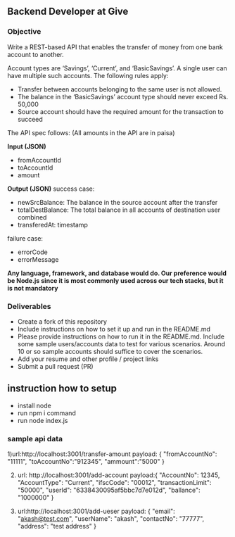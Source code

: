 ## Backend Developer at Give

### Objective
Write a REST-based API that enables the transfer of money from one bank account to another.

Account types are ‘Savings’, ‘Current’, and ‘BasicSavings’. A single user can have multiple such accounts. The following rules apply:
* Transfer between accounts belonging to the same user is not allowed.
* The balance in the ‘BasicSavings’ account type should never exceed Rs. 50,000
* Source account should have the required amount for the transaction to succeed

The API spec follows: (All amounts in the API are in paisa)

**Input (JSON)**
* fromAccountId
* toAccountId
* amount

**Output (JSON)**
success case:
* newSrcBalance: The balance in the source account after the transfer
* totalDestBalance: The total balance in all accounts of destination user combined
* transferedAt: timestamp

failure case:
* errorCode
* errorMessage

**Any language, framework, and database would do. Our preference would be Node.js since it is most commonly used across our tech stacks, but it is not mandatory**

### Deliverables
- Create a fork of this repository
- Include instructions on how to set it up and run in the README.md
- Please provide instructions on how to run it in the README.md. Include some sample users/accounts data to test for various scenarios. Around 10 or so sample accounts should suffice to cover the scenarios.
- Add your resume and other profile / project links
- Submit a pull request (PR)

## instruction how to setup
- install node
- run npm i command
- run node index.js

### sample api data
1)url:http://localhost:3001/transfer-amount
payload: {
    "fromAccountNo": "11111", "toAccountNo":"912345", "ammount":"5000"
}

2) url: http://localhost:3001/add-account
payload:{
        "AccountNo": 12345,
        "AccountType": "Current",
        "ifscCode": "00012",
        "transactionLimit": "50000",
        "userId": "6338430095af5bbc7d7e012d",
        "ballance": "1000000"
    }

3) url:http://localhost:3001/add-ueser
payload: {
    "email": "akash@test.com",
    "userName": "akash",
    "contactNo": "77777",
    "address": "test address"
}
